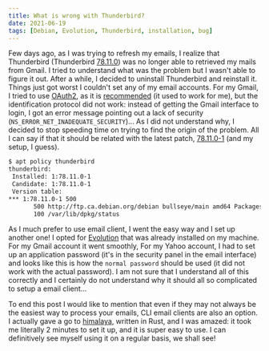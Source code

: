 ```yaml
---
title: What is wrong with Thunderbird?
date: 2021-06-19
tags: [Debian, Evolution, Thunderbird, installation, bug]
---
```


Few days ago, as I was trying to refresh my emails, I realize that Thunderbird (Thunderbird [78.11.0](https://www.thunderbird.net/en-US/thunderbird/78.11.0/releasenotes/)) was no longer able to retrieved my mails from Gmail. I tried to understand what was the problem but I wasn't able to figure it out. After a while, I decided to uninstall Thunderbird and reinstall it. Things just got worst I couldn't set any of my email accounts. For my Gmail, I tried to use [OAuth2](https://auth0.com/docs/protocols/protocol-oauth2), as it is [recommended](https://support.mozilla.org/en-US/questions/1269204) (it used to work for me), but the identification protocol did not work: instead of getting the Gmail interface to login, I got an error message pointing out a lack of security (`NS_ERROR_NET_INADEQUATE_SECURITY`)... As I did not understand why, I decided to stop speeding time on trying to find the origin of the problem. All I can say if that it should be related with the latest patch, [78.11.0-1](https://metadata.ftp-master.debian.org/changelogs//main/t/thunderbird/thunderbird_78.11.0-1_changelog) (and my setup, I guess). 
 
```sh
$ apt policy thunderbird
thunderbird:
 Installed: 1:78.11.0-1
 Candidate: 1:78.11.0-1
 Version table:
*** 1:78.11.0-1 500
       500 http://ftp.ca.debian.org/debian bullseye/main amd64 Packages
       100 /var/lib/dpkg/status
```

As I much prefer to use email client, I went the easy way and I set up another one! I opted for [Evolution](https://wiki.gnome.org/Apps/Evolution) that was already installed on my machine. For my Gmail account it went smoothly, For my Yahoo account, I had to set up an application password (it's in the security panel in the email interface) and looks like this is how the `normal password` should be used (it did not work with the actual password). I am not sure that I understand all of this correctly and I certainly do not understand why it should all so complicated to setup a email client... 

To end this post I would like to mention that even if they may not always be the easiest way to process your emails, CLI email clients are also an option. I actually gave a go to [himalaya](https://github.com/soywod/himalaya), written in Rust, and I was amazed: it took me literally 2 minutes to set it up, and it is super easy to use. I can definitively see myself using it on a regular basis, we shall see! 








 